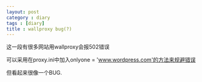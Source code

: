 ```yaml
---
layout: post
category : diary
tags : [diary]
title : wallproxy bug(?)
---
```


这一段有很多网站用wallproxy会报502错误

可以采用在proxy.ini中加入onlyone = 'www.wordpress.com'的方法来规避错误

但看起来很像一个BUG.